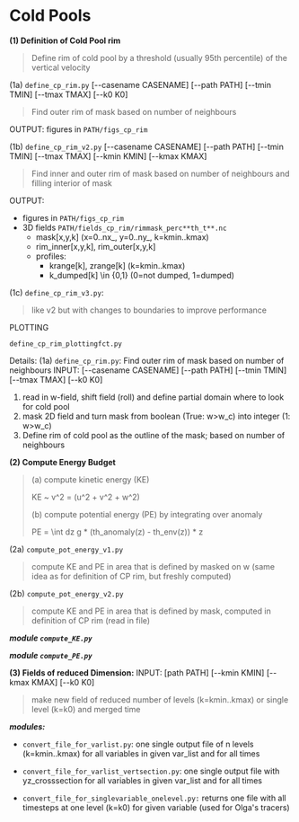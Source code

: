 



# Cold Pools

**(1) Definition of Cold Pool rim**
> Define rim of cold pool by a threshold (usually 95th percentile) of the vertical velocity

(1a) `define_cp_rim.py` [--casename CASENAME] [--path PATH] [--tmin TMIN] [--tmax TMAX] [--k0 K0] 
> Find outer rim of mask based on number of neighbours

OUTPUT:
figures in ``PATH/figs_cp_rim``

(1b) `define_cp_rim_v2.py` [--casename CASENAME] [--path PATH] [--tmin TMIN] [--tmax TMAX] [--kmin KMIN] [--kmax KMAX]
 
> Find inner and outer rim of mask based on number of neighbours and filling interior of mask 

OUTPUT:
- figures in ``PATH/figs_cp_rim``  
- 3D fields ``PATH/fields_cp_rim/rimmask_perc**th_t**.nc``
    - mask[x,y,k] (x=0..nx_, y=0..ny_, k=kmin..kmax)
    - rim_inner[x,y,k], rim_outer[x,y,k]
    - profiles:
        - krange[k], zrange[k] (k=kmin..kmax)
        - k_dumped[k] \in {0,1} (0=not dumped, 1=dumped) 
 
 
(1c) `define_cp_rim_v3.py`: 
> like v2 but with changes to boundaries to improve performance     


PLOTTING

`define_cp_rim_plottingfct.py`


Details:
(1a) `define_cp_rim.py`: Find outer rim of mask based on number of neighbours
INPUT: [--casename CASENAME] [--path PATH] [--tmin TMIN] [--tmax TMAX] [--k0 K0]
1. read in w-field, shift field (roll) and define partial domain where to look for cold pool
2. mask 2D field and turn mask from boolean (True: w>w_c) into integer (1: w>w_c)
3. Define rim of cold pool as the outline of the mask; based on number of neighbours


**(2) Compute Energy Budget**

> (a) compute kinetic energy (KE)
>
> KE ~ v^2 = (u^2 + v^2 + w^2)
>
> (b) compute potential energy (PE) by integrating over anomaly
>
> PE = \int dz g * (th_anomaly(z) - th_env(z)) * z

(2a) ```compute_pot_energy_v1.py```
> compute KE and PE in area that is defined by masked on w 
(same idea as for definition of CP rim, but freshly computed)

(2b) ```compute_pot_energy_v2.py```
> compute KE and PE in area that is defined by mask, 
computed in definition of CP rim (read in file)

***module ``compute_KE.py``***

***module ``compute_PE.py``*** 



**(3) Fields of reduced Dimension:**
INPUT: [path PATH] [--kmin KMIN] [--kmax KMAX] [--k0 K0]

>  make new field of reduced number of levels (k=kmin..kmax) or single level (k=k0) and merged time

***modules:***

- ``convert_file_for_varlist.py``: one single output file of n levels (k=kmin..kmax) for all variables in 
given var_list and for all times

- ``convert_file_for_varlist_vertsection.py``: one single output file with yz_crosssection for all variables in 
given var_list and for all times

- ``convert_file_for_singlevariable_onelevel.py:`` returns one file with all timesteps at one level (k=k0) for 
given variable 
(used for Olga's tracers) 
